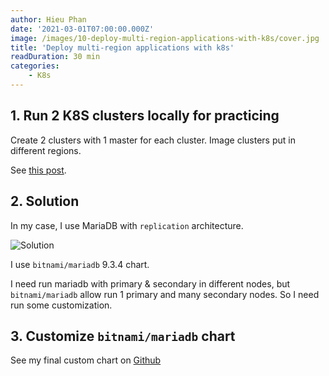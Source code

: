 ```yaml
---
author: Hieu Phan
date: '2021-03-01T07:00:00.000Z'
image: /images/10-deploy-multi-region-applications-with-k8s/cover.jpg
title: 'Deploy multi-region applications with k8s'
readDuration: 30 min
categories:
    - K8s
---
```


## 1. Run 2 K8S clusters locally for practicing

Create 2 clusters with 1 master for each cluster. Image clusters put in different regions.

See [this post](/post/9-run-multi-node-k8s-cluster-locally).

## 2. Solution

In my case, I use MariaDB with `replication` architecture.

![Solution](/images/10-deploy-multi-region-applications-with-k8s/1-solution.jpg)

I use `bitnami/mariadb` 9.3.4 chart.

I need run mariadb with primary & secondary in different nodes, but `bitnami/mariadb` allow run 1 primary and many secondary nodes. So I need run some customization.

## 3. Customize `bitnami/mariadb` chart

See my final custom chart on [Github](https://github.com/phanletrunghieu/multi-region-k8s)